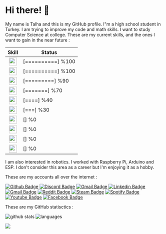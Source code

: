 # Hi there! 👋

My name is Talha and this is my GitHub profile. I"m a high school student in Turkey. I am trying to improve my code and math skills. I want to study Computer Science at college. These are my current skills, and the ones I want to gain in the near future :

| Skill | Status |
| :-:   | - | 
| <img height="25" src="https://www.vectorlogo.zone/logos/w3_html5/w3_html5-icon.svg"> | [==========] %100 |
| <img height="25" src="https://cdn.worldvectorlogo.com/logos/css-5.svg"> | [==========] %100 |
| <img height="25" src="https://cdn.worldvectorlogo.com/logos/javascript.svg"> | [=========] %90 |
| <img height="25" src="https://www.vectorlogo.zone/logos/vuejs/vuejs-icon.svg"> | [=======] %70 |
| <img height="25" src="https://www.vectorlogo.zone/logos/nuxtjs/nuxtjs-icon.svg" /> | [====] %40 |
| <img height="25" src="https://www.vectorlogo.zone/logos/golang/golang-official.svg" /> | [===] %30 |
| <img height="25" src="https://www.vectorlogo.zone/logos/dartlang/dartlang-icon.svg"> | [] %0 |
| <img height="25" src="https://www.vectorlogo.zone/logos/flutterio/flutterio-icon.svg"> | [] %0 |
| <img height="25" src="https://www.vectorlogo.zone/logos/python/python-icon.svg"> | [] %0 |
| <img height="25" src="https://www.vectorlogo.zone/logos/opencv/opencv-icon.svg"> | [] %0 |

I am also interested in robotics. I worked with Raspberry Pi, Arduino and ESP. I don't consider this area as a career but I'm enjoying it as a hobby.

These are my accounts all over the internet : 


[![Github Badge](https://img.shields.io/badge/TalhaK15-grey?logo=GitHub)](https://github.com/TalhaK15)
[![Discord Badge](https://img.shields.io/badge/raistlin%238436-7289DA?logo=Discord&logoColor=white)]()
[![Gmail Badge](https://img.shields.io/badge/talhafb1223@gmail.com-c14438?logo=Gmail&logoColor=white)](mailto:talhafb1223@gmail.com)
[![Linkedin Badge](https://img.shields.io/badge/Talha%20Karasu-blue?logo=Linkedin)](https://www.linkedin.com/in/talhakarasu/)
[![Gmail Badge](https://img.shields.io/badge/talha@kararsu.xyz-c14438?logo=Gmail&logoColor=white)](mailto:talha@karasu.xyz)
[![Reddit Badge](https://img.shields.io/badge/VladRyuzuka-ff4500?logo=Reddit&logoColor=white)](https://github.com/TalhaK15)
[![Steam Badge](https://img.shields.io/badge/Raistlin-113A70?logo=Steam&logoColor=white)](https://github.com/TalhaK15)
[![Spotify Badge](https://img.shields.io/badge/Raistlin-1ED760?logo=Spotify&logoColor=white)](https://open.spotify.com/user/up1ar3qi6wyf0kft0odfr9in7)
[![Youtube Badge](https://img.shields.io/badge/Talha-ff0000?logo=Youtube)](https://www.youtube.com/channel/UC6rsOQgbEGqpBu539xGKUXQ)
[![Facebook Badge](https://img.shields.io/badge/Talha-4267b2?logo=Facebook&logoColor=white)](https://www.facebook.com/profile.php?id=100011297020699)

These are my GitHub statisctics : 

![github stats](https://github-readme-stats.vercel.app/api?username=talhak15&line_height=40&count_commits=true&count_private=true&show_icons=true&theme=cobalt)
![languages](https://github-readme-stats.vercel.app/api/top-langs/?username=talhak15&show_icons=true&theme=cobalt)

![](https://komarev.com/ghpvc/?username=TalhaK15&style=flat)
